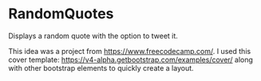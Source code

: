 # RandomQuotes
Displays a random quote with the option to tweet it. 

This idea was a project from https://www.freecodecamp.com/.
I used this cover template: https://v4-alpha.getbootstrap.com/examples/cover/ along with other bootstrap elements to quickly create a layout.
